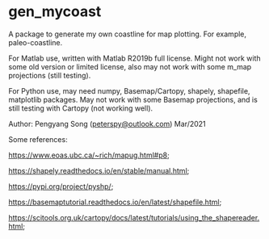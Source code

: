 # gen_mycoast
A package to generate my own coastline for map plotting. For example, paleo-coastline.


For Matlab use, written with Matlab R2019b full license. Might not work with some old version or limited license, also may not work with some m_map projections (still testing).


For Python use, may need numpy, Basemap/Cartopy, shapely, shapefile, matplotlib packages. May not work with some Basemap projections, and is still testing with Cartopy (not working well).


Author: Pengyang Song (peterspy@outlook.com) Mar/2021


Some references:

https://www.eoas.ubc.ca/~rich/mapug.html#p8;

https://shapely.readthedocs.io/en/stable/manual.html;

https://pypi.org/project/pyshp/;

https://basemaptutorial.readthedocs.io/en/latest/shapefile.html;

https://scitools.org.uk/cartopy/docs/latest/tutorials/using_the_shapereader.html;
